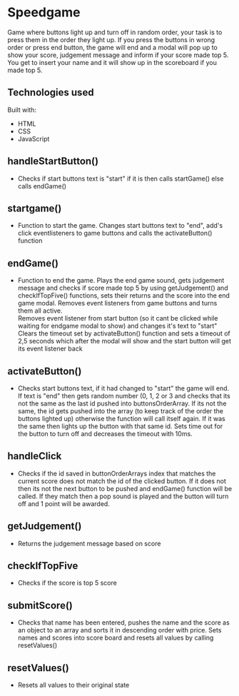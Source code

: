 # Speedgame

Game where buttons light up and turn off in random order, your task is to press them in the order they light up.
If you press the buttons in wrong order or press end button, the game will end and a modal will pop up to show your score, judgement message and inform if your score made top 5. You get to insert your name and it will show up in the scoreboard if you made top 5.

## Technologies used

Built with:

- HTML
- CSS
- JavaScript

## **handleStartButton()**

- Checks if start buttons text is "start" if it is then calls startGame() else calls endGame()

## **startgame()**

- Function to start the game. Changes start buttons text to "end", add's click eventlisteners to game buttons and calls the activateButton() function

## **endGame()**

- Function to end the game. Plays the end game sound, gets judgement message and checks if score made top 5 by using getJudgement() and
  checkIfTopFive() functions, sets their returns and the score into the end game modal. Removes event listeners from game buttons and turns them all active.  
  Removes event listener from start button (so it cant be clicked while waiting for endgame modal to show) and changes it's text to "start"
  Clears the timeout set by activateButton() function and sets a timeout of 2,5 seconds which after the modal will show and the start button will get its event listener back

## **activateButton()**

- Checks start buttons text, if it had changed to "start" the game will end. If text is "end" then gets random number (0, 1, 2 or 3 and checks that its not the same as the last id pushed into buttonsOrderArray. If its not the same, the id gets pushed into the array (to keep track of the order the buttons lighted up) otherwise the function will call itself again. If it was the same then lights up the button with that same id. Sets time out for the button to turn off and decreases the timeout with 10ms.

## **handleClick**

- Checks if the id saved in buttonOrderArrays index that matches the current score does not match the id of the clicked button. If it does not then its not the next button to be pushed and endGame() function will be called. If they match then a pop sound is played and the button will turn off and 1 point will be awarded.

## **getJudgement()**

- Returns the judgement message based on score

## **checkIfTopFive**

- Checks if the score is top 5 score

## **submitScore()**

- Checks that name has been entered, pushes the name and the score as an object to an
  array and sorts it in descending order with price. Sets names and scores into score
  board and resets all values by calling resetValues()

## **resetValues()**

- Resets all values to their original state
